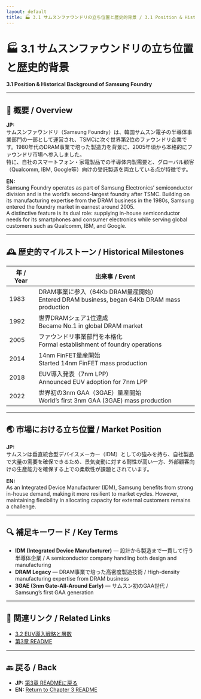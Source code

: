 ```yaml
---
layout: default
title: 🏭 3.1 サムスンファウンドリの立ち位置と歴史的背景 / 3.1 Position & Historical Background of Samsung Foundry
---
```


# 🏭 3.1 サムスンファウンドリの立ち位置と歴史的背景  
**3.1 Position & Historical Background of Samsung Foundry**

---

## 📜 概要 / Overview

**JP:**  
サムスンファウンドリ（Samsung Foundry）は、韓国サムスン電子の半導体事業部門の一部として運営され、TSMCに次ぐ世界第2位のファウンドリ企業です。1980年代のDRAM事業で培った製造力を背景に、2005年頃から本格的にファウンドリ市場へ参入しました。  
特に、自社のスマートフォン・家電製品での半導体内製需要と、グローバル顧客（Qualcomm, IBM, Google等）向けの受託製造を両立している点が特徴です。

**EN:**  
Samsung Foundry operates as part of Samsung Electronics’ semiconductor division and is the world’s second-largest foundry after TSMC. Building on its manufacturing expertise from the DRAM business in the 1980s, Samsung entered the foundry market in earnest around 2005.  
A distinctive feature is its dual role: supplying in-house semiconductor needs for its smartphones and consumer electronics while serving global customers such as Qualcomm, IBM, and Google.

---

## 🕰 歴史的マイルストーン / Historical Milestones

| 年 / Year | 出来事 / Event |
|-----------|---------------|
| 1983 | DRAM事業に参入（64Kb DRAM量産開始）<br>Entered DRAM business, began 64Kb DRAM mass production |
| 1992 | 世界DRAMシェア1位達成<br>Became No.1 in global DRAM market |
| 2005 | ファウンドリ事業部門を本格化<br>Formal establishment of foundry operations |
| 2014 | 14nm FinFET量産開始<br>Started 14nm FinFET mass production |
| 2018 | EUV導入発表（7nm LPP）<br>Announced EUV adoption for 7nm LPP |
| 2022 | 世界初の3nm GAA（3GAE）量産開始<br>World’s first 3nm GAA (3GAE) mass production |

---

## 🌏 市場における立ち位置 / Market Position

**JP:**  
サムスンは垂直統合型デバイスメーカー（IDM）としての強みを持ち、自社製品で大量の需要を確保できるため、景気変動に対する耐性が高い一方、外部顧客向けの生産能力を確保する上での柔軟性が課題とされています。  

**EN:**  
As an Integrated Device Manufacturer (IDM), Samsung benefits from strong in-house demand, making it more resilient to market cycles. However, maintaining flexibility in allocating capacity for external customers remains a challenge.

---

## 🔍 補足キーワード / Key Terms

- **IDM (Integrated Device Manufacturer)** — 設計から製造まで一貫して行う半導体企業 / A semiconductor company handling both design and manufacturing  
- **DRAM Legacy** — DRAM事業で培った高密度製造技術 / High-density manufacturing expertise from DRAM business  
- **3GAE (3nm Gate-All-Around Early)** — サムスン初のGAA世代 / Samsung’s first GAA generation

---

## 🔗 関連リンク / Related Links

- [3.2 EUV導入戦略と層数](3_2_euv_strategy.md)  
- [第3章 README](README.md)

---

## 🔙 戻る / Back
- **JP:** [第3章 READMEに戻る](README.md)  
- **EN:** [Return to Chapter 3 README](README.md)
